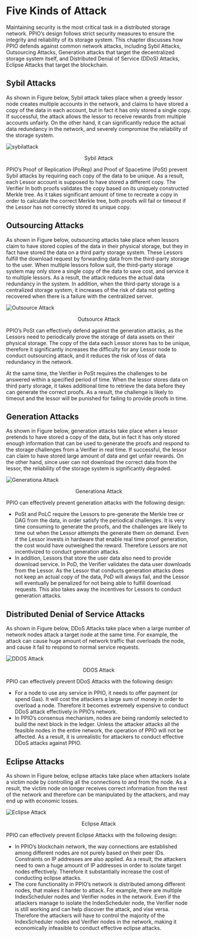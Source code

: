 # Five Kinds of Attack

Maintaining security is the most critical task in a distributed storage network. PPIO’s design follows strict security measures to ensure the integrity and reliability of its storage system. This chapter discusses how PPIO defends against common network attacks, including Sybil Attacks, Outsourcing Attacks, Generation attacks that target the decentralized storage system itself, and Distributed Denial of Service (DDoS) Attacks, Eclipse Attacks that target the blockchain.

## Sybil Attacks
As shown in Figure below, Sybil attack takes place when a greedy lessor node creates multiple accounts in the network, and claims to have stored a copy of the data in each account, but in fact it has only stored a single copy. If successful, the attack allows the lessor to receive rewards from multiple accounts unfairly. On the other hand, it can significantly reduce the actual data redundancy in the network, and severely compromise the reliability of the storage system.

![sybilattack](./Images/sybilattack.png)
<p style="font-size:14px; text-align:center;">Sybil Attack</p>

PPIO’s Proof of Replication (PoRep) and Proof of Spacetime (PoSt) prevent Sybil attacks by requiring each copy of the data to be unique. As a result, each Lessor account is supposed to have stored a different copy. The Verifier In both proofs validates the copy based on its uniquely constructed Merkle tree. As it takes significant amount of time to recreate a copy in order to calculate the correct Merkle tree, both proofs will fail or timeout if the Lessor has not correctly stored its unique copy.

## Outsourcing Attacks
As shown in Figure below, outsourcing attacks take place when lessors claim to have stored copies of the data in their physical storage, but they in fact have stored the data on a third party storage system. These Lessors fulfill the download request by forwarding data from the third-party storage to the user. When multiple lessors follow suit, the third-party storage system may only store a single copy of the data to save cost, and service it to multiple lessors. As a result, the attack reduces the actual data redundancy in the system. In addition, when the third-party storage is a centralized storage system, it increases of the risk of data not getting recovered when there is a failure with the centralized server.

![Outsource Attack](./Images/outsourceattack.png)
<p style="font-size:14px; text-align:center;">Outsource Attack</p>

PPIO’s PoSt can effectively defend against the generation attacks, as the Lessors need to periodically prove the storage of data assets on their physical storage. The copy of the data each Lessor stores has to be unique, therefore it significantly increases the difficulty for any Lessor node to conduct outsourcing attack, and it reduces the risk of loss of data redundancy in the network.

At the same time, the Verifier in PoSt requires the challenges to be answered within a specified period of time. When the lessor stores data on third party storage, it takes additional time to retrieve the data before they can generate the correct proofs. As a result, the challenge is likely to timeout and the lessor will be punished for failing to provide proofs in time.

## Generation Attacks
As shown in Figure below, generation attacks take place when a lessor pretends to have stored a copy of the data, but in fact it has only stored enough information that can be used to generate the proofs and respond to the storage challenges from a Verifier in real time. If successful, the lessor can claim to have stored large amount of data and get unfair rewards. On the other hand, since user can not download the correct data from the lessor, the reliability of the storage system is significantly degraded.

![Generationa Attack](./Images/generationattack.png)
<p style="font-size:14px; text-align:center;">Generationa Attack</p>

PPIO can effectively prevent generation attacks with the following design:
- PoSt and PoLC require the Lessors to pre-generate the Merkle tree or DAG from the data, in order satisfy the periodical challenges. It is very time consuming to generate the proofs, and the challenges are likely to time out when the Lessor attempts the generate them on demand. Even if the Lessor invests in hardware that enable real time proof generation, the cost would have outweighed the reward. Therefore Lessors are not incentivized to conduct generation attacks.
- In addition, Lessors that store the user data also need to provide download service. In PoD, the Verifier validates the data user downloads from the Lessor. As the Lessor that conducts generation attacks does not keep an actual copy of the data, PoD will always fail, and the Lessor will eventually be penalized for not being able to fulfill download requests. This also takes away the incentives for Lessors to conduct generation attacks.

## Distributed Denial of Service Attacks
As shown in Figure below, DDoS Attacks take place when a large number of network nodes attack a target node at the same time. For example, the attack can cause huge amount of network traffic that overloads the node, and cause it fail to respond to normal service requests.

![DDOS Attack](./Images/ddosattack.png)
<p style="font-size:14px; text-align:center;">DDOS Attack</p>

PPIO can effectively prevent DDoS Attacks with the following design:
- For a node to use any service in PPIO, it needs to offer payment (or spend Gas). It will cost the attackers a large sum of money in order to overload a node. Therefore it becomes extremely expensive to conduct DDoS attack effectively in PPIO’s network.
- In PPIO’s consensus mechanism, nodes are being randomly selected to build the next block in the ledger. Unless the attacker attacks all the feasible nodes in the entire network, the operation of PPIO will not be affected. As a result, it is unrealistic for attackers to conduct effective DDoS attacks against PPIO.

## Eclipse Attacks
As shown in Figure below, eclipse attacks take place when attackers isolate a victim node by controlling all the connections to and from the node. As a result, the victim node on longer receives correct information from the rest of the network and therefore can be manipulated by the attackers, and may end up with economic losses.

![Eclipse Attack](./Images/eclipseattack.png)
<p style="font-size:14px; text-align:center;">Eclipse Attack</p>

PPIO can effectively prevent Eclipse Attacks with the following design:
- In PPIO’s blockchain network, the way connections are established among different nodes are not purely based on their peer IDs. Constraints on IP addresses are also applied. As a result, the attackers need to own a huge amount of IP addresses in order to isolate target nodes effectively. Therefore it substantially increase the cost of conducting eclipse attacks.
- The core functionality in PPIO’s network is distributed among different nodes, that makes it harder to attack. For example, there are multiple IndexScheduler nodes and Verifier nodes in the network. Even if the attackers manage to isolate the IndexScheduler node, the Verifier node is still working and can help discover the attack, and vise versa. Therefore the attackers will have to control the majority of the IndexScheduler nodes and Verifier nodes in the network, making it economically infeasible to conduct effective eclipse attacks.
